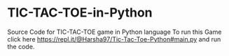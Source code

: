 # TIC-TAC-TOE-in-Python
Source Code for TIC-TAC-TOE game in Python language To run this Game click here https://repl.it/@Harsha97/Tic-Tac-Toe-Python#main.py and run the code.
